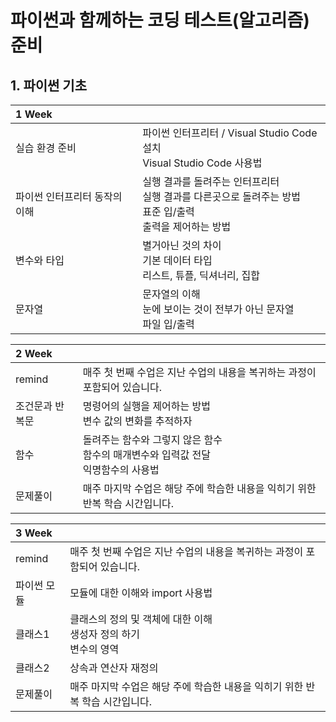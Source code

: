 # 파이썬과 함께하는 코딩 테스트(알고리즘) 준비

## 1. 파이썬 기초

|1 Week||
|:---|:---|
| 실습 환경 준비 | 파이썬 인터프리터 / Visual Studio Code 설치 <br> Visual Studio Code 사용법  |
| 파이썬 인터프리터 동작의 이해 | 실행 결과를 돌려주는 인터프리터 <br> 실행 결과를 다른곳으로 돌려주는 방법 <br> 표준 입/출력 <br> 출력을 제어하는 방법|
| 변수와 타입 | 별거아닌 것의 차이 <br> 기본 데이터 타입 <br> 리스트, 튜플, 딕셔너리, 집합 | 
| 문자열 | 문자열의 이해 <br> 눈에 보이는 것이 전부가 아닌 문자열 <br> 파일 입/출력 |

|2 Week||
|:---|:---|
| remind | 매주 첫 번째 수업은 지난 수업의 내용을 복귀하는 과정이 포함되어 있습니다. |
| 조건문과 반복문 | 명령어의 실행을 제어하는 방법 <br> 변수 값의 변화를 추적하자 |
| 함수 | 돌려주는 함수와 그렇지 않은 함수 <br> 함수의 매개변수와 입력값 전달 <br> 익명함수의 사용법 | 
| 문제풀이 | 매주 마지막 수업은 해당 주에 학습한 내용을 익히기 위한 반복 학습 시간입니다. |

|3 Week||
|:---|:---|
| remind | 매주 첫 번째 수업은 지난 수업의 내용을 복귀하는 과정이 포함되어 있습니다. |
| 파이썬 모듈 | 모듈에 대한 이해와 import 사용법 |
| 클래스1 | 클래스의 정의 및 객체에 대한 이해 <br> 생성자 정의 하기 <br> 변수의 영역 | 
| 클래스2 | 상속과 연산자 재정의 |
| 문제풀이 | 매주 마지막 수업은 해당 주에 학습한 내용을 익히기 위한 반복 학습 시간입니다. |
